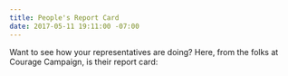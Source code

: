 ```yaml
---
title: People's Report Card
date: 2017-05-11 19:11:00 -07:00
---
```


Want to see how your representatives are doing?  Here, from the folks at Courage Campaign, is their report card:
[](http://www.couragescore.org/utm_source=courage_main_site&utm_medium=header_link&utm_campaign=PeoplesReportCard)
